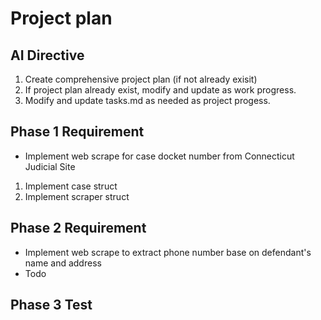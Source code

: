 
# Project plan 

## AI Directive
1. Create comprehensive project plan (if not already exisit)
2. If project plan already exist, modify and update as work progress.
3. Modify and update tasks.md as needed as project progess.

## Phase 1 Requirement
- Implement web scrape for case docket number from Connecticut Judicial Site 
1. Implement case struct
2. Implement scraper struct 

## Phase 2 Requirement
- Implement web scrape to extract phone number base on defendant's name and address
- Todo

## Phase 3 Test
